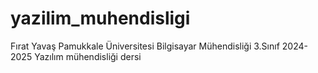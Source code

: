 # yazilim_muhendisligi
Fırat Yavaş Pamukkale Üniversitesi Bilgisayar Mühendisliği 3.Sınıf 2024-2025
Yazılım mühendisliği dersi
